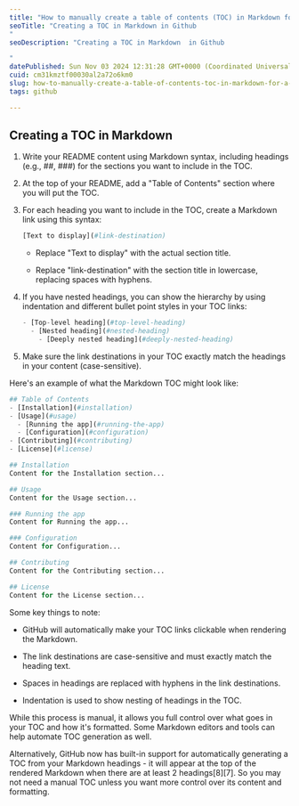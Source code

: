 ```yaml
---
title: "How to manually create a table of contents (TOC) in Markdown for a GitHub README:"
seoTitle: "Creating a TOC in Markdown in Github
"
seoDescription: "Creating a TOC in Markdown  in Github

"
datePublished: Sun Nov 03 2024 12:31:28 GMT+0000 (Coordinated Universal Time)
cuid: cm31kmztf00030al2a72o6km0
slug: how-to-manually-create-a-table-of-contents-toc-in-markdown-for-a-github-readme
tags: github

---
```


## Creating a TOC in Markdown

1. Write your README content using Markdown syntax, including headings (e.g., ##, ###) for the sections you want to include in the TOC.
    
2. At the top of your README, add a "Table of Contents" section where you will put the TOC.
    
3. For each heading you want to include in the TOC, create a Markdown link using this syntax:
    
    ```python
    [Text to display](#link-destination)
    ```
    
    * Replace "Text to display" with the actual section title.
        
    * Replace "link-destination" with the section title in lowercase, replacing spaces with hyphens.
        
4. If you have nested headings, you can show the hierarchy by using indentation and different bullet point styles in your TOC links:
    
    ```python
    - [Top-level heading](#top-level-heading)
      - [Nested heading](#nested-heading) 
        - [Deeply nested heading](#deeply-nested-heading)
    ```
    
5. Make sure the link destinations in your TOC exactly match the headings in your content (case-sensitive).
    

Here's an example of what the Markdown TOC might look like:

```python
## Table of Contents
- [Installation](#installation)
- [Usage](#usage)
  - [Running the app](#running-the-app)
  - [Configuration](#configuration) 
- [Contributing](#contributing)
- [License](#license)

## Installation
Content for the Installation section...

## Usage 
Content for the Usage section...

### Running the app
Content for Running the app...

### Configuration
Content for Configuration...

## Contributing
Content for the Contributing section...

## License
Content for the License section...
```

Some key things to note:

* GitHub will automatically make your TOC links clickable when rendering the Markdown.
    
* The link destinations are case-sensitive and must exactly match the heading text.
    
* Spaces in headings are replaced with hyphens in the link destinations.
    
* Indentation is used to show nesting of headings in the TOC.
    

While this process is manual, it allows you full control over what goes in your TOC and how it's formatted. Some Markdown editors and tools can help automate TOC generation as well.

Alternatively, GitHub now has built-in support for automatically generating a TOC from your Markdown headings - it will appear at the top of the rendered Markdown when there are at least 2 headings\[8\]\[7\]. So you may not need a manual TOC unless you want more control over its content and formatting.